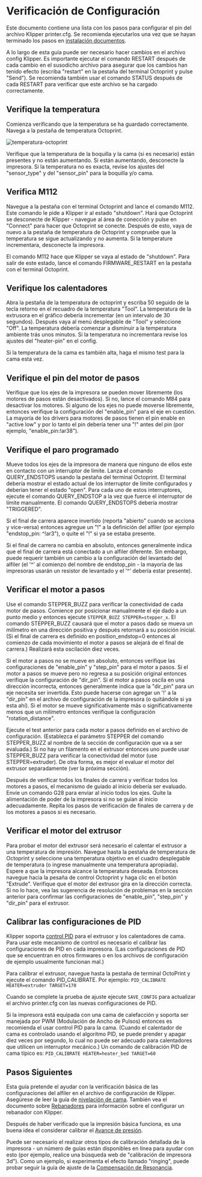 # Verificación de Configuración

Este documento contiene una lista con los pasos para configurar el pin del archivo Klipper printer.cfg. Se recomienda ejecutarlos una vez que se hayan terminado los pasos en [instalación documentos](installation.md).

A lo largo de esta guía puede ser necesario hacer cambios en el archivo config Klipper. Es importante ejecutar el comando RESTART después de cada cambio en el susodicho archivo para asegurar que los cambios han tenido efecto (escriba "restart" en la pestaña del terminal Octoprint y pulse "Send"). Se recomienda también usar el comando STATUS después de cada RESTART para verificar que este archivo se ha cargado correctamente.

## Verifique la temperatura

Comienza verificando que la temperatura se ha guardado correctamente. Navega a la pestaña de temperatura Octoprint.

![temperatura-octoprint](img/octoprint-temperature.png)

Verifique que la temperatura de la boquilla y la cama (si es necesario) están presentes y no están aumentando. Si están aumentando, desconecte la impresora. Si la temperatura no es exacta, revise los ajustes del "sensor_type" y del "sensor_pin" para la boquilla y/o cama.

## Verifica M112

Navegue a la pestaña con el terminal Octoprint and lance el comando M112. Este comando le pide a Klipper ir al estado "shutdown". Hará que Octoprint se desconecte de Klipper - navegue al área de conección y pulse en "Connect" para hacer que Octoprint se conecte. Después de esto, vaya de nuevo a la pestaña de temperatura de Octoprint y compruebe que la temperatura se sigue actualizando y no aumenta. Si la temperature incrementara, desconecte la impresora.

El comando M112 hace que Klipper se vaya al estado de "shutdown". Para salir de este estado, lance el comando FIRMWARE_RESTART en la pestaña con el terminal Octoprint.

## Verifique los calentadores

Abra la pestaña de la temperatura de octoprint y escriba 50 seguido de la tecla retorno en el recuadro de la temperatura "Tool". La temperatura de la extrusora en el gráfico debería incrementar (en un intervalo de 30 segundos). Después vaya al menú desplegable de "Tool" y seleccione "Off". La temperatura debería comenzar a disminuir a la temperatura ambiente trás unos minutos. Si la temperatura no incrementara revise los ajustes del "heater-pin" en el config.

Si la temperatura de la cama es también alta, haga el mismo test para la cama esta vez.

## Verifique el pin del motor de pasos

Verifique que los ejes de la impresora se pueden mover libremente (los motores de pasos están desactivados). Si no, lance el comando M84 para desactivar los motores. Si alguno de los ejes no puede moverse libremente, entonces verifique la configuración del "enable_pin" para el eje en cuestión. La mayoría de los drivers para motores de pasos tienen el pin enable en "active low" y por lo tanto el pin debería tener una "!" antes del pin (por ejemplo, "enable_pin:!ar38").

## Verifique el paro programado

Mueve todos los ejes de la impresora de manera que ninguno de ellos este en contacto con un interruptor de límite. Lanza el comando QUERY_ENDSTOPS usando la pestaña del terminal Octoprint. El terminal debería mostrar el estado actual de los interruptor de límite configurados y deberían tener el estado "open". Para cada uno de estos interruptores, ejecute el comando QUERY_ENDSTOP a la vez que fuerce el interruptor de límite manualmente. El comando QUERY_ENDSTOPS debería mostrar "TRIGGERED".

Si el final de carrera aparece invertido (reporta "abierto" cuando se acciona y vice-versa) entonces agregue un "!" a la definición del alfiler (por ejemplo "endstop_pin: ^!ar3"), o quite el "!" si ya se estaba presente.

Si el final de carrera no cambia en absoluto, entonces generalmente indica que el final de carrera está conectado a un alfiler diferente. Sin embargo, puede requerir también un cambio a la configuración del levantado del alfiler (el '^' al comienzo del nombre de endstop_pin - la mayoría de las impresoras usarán un resistor de levantado y el '^' debería estar presente).

## Verificar el motor a pasos

Use el comando STEPPER_BUZZ para verificar la conectividad de cada motor de pasos. Comience por posicionar manualmente el eje dado a un punto medio y entonces ejecute `STEPPER_BUZZ STEPPER=stepper_x`. El comando STEPPER_BUZZ causará que el motor a pasos dado se mueva un milímetro en una dirección positiva y después retornará a su posición inicial. (Si el final de carrera es definido en position_endstop=0 entonces al comienzo de cada movimiento el motor a pasos se alejará de el final de carrera.) Realizará esta oscilación diez veces.

Si el motor a pasos no se mueve en absoluto, entonces verifique las configuraciones de "enable_pin" y "step_pin" para el motor a pasos. Si el motor a pasos se mueve pero no regresa a su posición original entonces verifique la configuración de "dir_pin". Si el motor a pasos oscila en una dirección incorrecta, entonces generalmente indica que la "dir_pin" para un eje necesita ser invertida. Esto puede hacerse con agregar un '!' a la "dir_pin" en el archivo de configuración de la impresora (o quitándole si ya esta ahí). Si el motor se mueve significativamente más o significativamente menos que un milímetro entonces verifique la configuración "rotation_distance".

Ejecute el test anterior para cada motor a pasos definido en el archivo de configuración. (Establezca el parámetro STEPPER del comando STEPPER_BUZZ al nombre de la sección de configuración que va a ser evaluada.) Si no hay un filamento en el extrusor entonces uno puede usar STEPPER_BUZZ para verificar la conectividad del motor (use STEPPER=extruder). De otra forma, es mejor el evaluar el motor del extrusor separadamente (ver la próxima sección).

Después de verificar todos los finales de carrera y verificar todos los motores a pasos, el mecanismo de guiado al inicio debería ser evaluado. Envíe un comando G28 para enviar al inicio todos los ejes. Quite la alimentación de poder de la impresora si no se guían al inicio adecuadamente. Repita los pasos de verificación de finales de carrera y de los motores a pasos si es necesario.

## Verificar el motor del extrusor

Para probar el motor del extrusor será necesario el calentar el extrusor a una temperatura de impresión. Navegue hasta la pestaña de temperatura de Octoprint y seleccione una temperatura objetivo en el cuadro desplegable de temperatura (o ingrese manualmente una temperatura apropiada). Espere a que la impresora alcance la temperatura deseada. Entonces navegue hacia la pesaña de control Octoprint y haga clic en el botón "Extrude". Verifique que el motor del extrusor gira en la dirección correcta. Si no lo hace, vea las sugerencia de resolución de problemas en la sección anterior para confirmar las configuraciones de "enable_pin", "step_pin" y "dir_pin" para el extrusor.

## Calibrar las configuraciones de PID

Klipper soporta [control PID](https://en.wikipedia.org/wiki/PID_controller) para el extrusor y los calentadores de cama. Para usar este mecanismo de control es necesario el calibrar las configuraciones de PID en cada impresora. (Las configuraciones de PID que se encuentran en otros firmwares o en los archivos de configuración de ejemplo usualmente funcionan mal.)

Para calibrar el extrusor, navegue hasta la pestaña de terminal OctoPrint y ejecute el comando PID_CALIBRATE. Por ejemplo: `PID_CALIBRATE HEATER=extruder TARGET=170`

Cuando se complete la prueba de ajuste ejecute `SAVE_CONFIG` para actualizar el archivo printer.cfg con las nuevas configuraciones de PID.

Si la impresora está equipada con una cama de calefacción y soporta ser manejada por PWM (Modulación de Ancho de Pulsos) entonces es recomienda el usar control PID para la cama. (Cuando el calentador de cama es controlado usando el algoritmo PID, se puede prender y apagar diez veces por segundo, lo cual no puede ser adecuado para calentadores que utilicen un interruptor mecánico.) Un comando de calibración PID de cama típico es: `PID_CALIBRATE HEATER=heater_bed TARGET=60`

## Pasos Siguientes

Esta guía pretende el ayudar con la verificación básica de las configuraciones del alfiler en el archivo de configuración de Klipper. Asegúrese de leer la guía de [nivelación de cama](Bed_Level.md). También vea el documento sobre [Rebanadores](Slicers.md) para información sobre el configurar un rebanador con Klipper.

Después de haber verificado que la impresión básica funciona, es una buena idea el considerar calibrar el [Avance de presión](Pressure_Advance.md).

Puede ser necesario el realizar otros tipos de calibración detallada de la impresora - un número de guías están disponibles en línea para ayudar con esto (por ejemplo, realice una búsqueda web de "calibración de impresora 3d"). Como un ejemplo, si experimenta el efecto llamado "ringing", puede probar seguir la guía de ajuste de la [Compensación de Resonancia](Resonance_Compensation.md).
